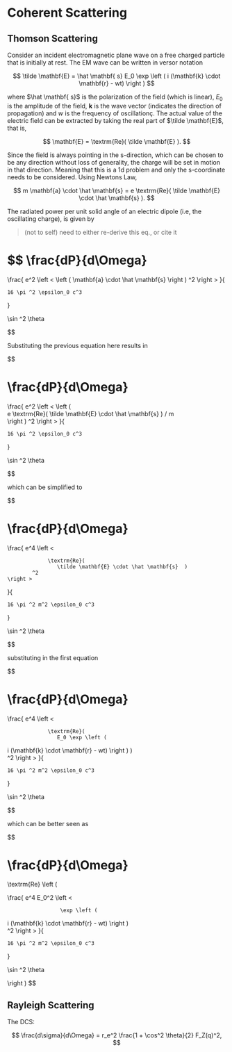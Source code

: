 # Coherent Scattering

## Thomson Scattering

Consider an incident electromagnetic plane wave on a free charged particle that is initially at rest. The EM wave can be written in versor notation

$$
\tilde \mathbf{E} = \hat \mathbf{ s} E_0 \exp \left ( 
i (\mathbf{k} \cdot \mathbf{r} - wt)
\right )
$$

where $\hat \mathbf{ s}$ is the polarization of the field (which is linear), $E_0$ is the amplitude of the field, $\mathbf{k}$ is the wave vector (indicates the direction of propagation) and $w$ is the frequency of oscillationç. The actual value of the electric field can be extracted by taking the real part of $\tilde \mathbf{E}$, that is,

$$
\mathbf{E} = \textrm{Re}(
    \tilde \mathbf{E}
).
$$

Since the field is always pointing in the s-direction, which can be chosen to be any direction without loss of generality, the charge will be set in motion in that direction. Meaning that this is a 1d problem and only the s-coordinate needs to be considered. Using Newtons Law,

$$
m  \mathbf{a} \cdot \hat \mathbf{s} = e \textrm{Re}(
    \tilde \mathbf{E} \cdot \hat \mathbf{s}
).
$$

The radiated power per unit solid angle of an electric dipole (i.e, the oscillating charge), is given by 

> (not to self) need to either re-derive this eq., or cite it

$$
\frac{dP}{d\Omega}
=
\frac{
    e^2 \left < 
       \left (  \mathbf{a} \cdot \hat \mathbf{s} \right ) ^2
    \right >
}{

    16 \pi ^2 \epsilon_0 c^3
}

\sin ^2 \theta       

$$

Substituting the previous equation here results in

$$

\frac{dP}{d\Omega}
=
\frac{
    e^2 \left < 
          \left (  
                e \textrm{Re}(
                    \tilde \mathbf{E} \cdot \hat \mathbf{s} ) / m         
           \right ) ^2
    \right >
}{

    16 \pi ^2 \epsilon_0 c^3
}

\sin ^2 \theta       

$$

which can be simplified to

$$

\frac{dP}{d\Omega}
=
\frac{
    e^4 \left < 
          
                 \textrm{Re}(
                    \tilde \mathbf{E} \cdot \hat \mathbf{s}  )          
            ^2
    \right >
}{

    16 \pi ^2 m^2 \epsilon_0 c^3
}

\sin ^2 \theta       

$$

substituting in the first equation

$$

\frac{dP}{d\Omega}
=
\frac{
    e^4 \left < 
          
                 \textrm{Re}(
                    E_0 \exp \left ( 
i (\mathbf{k} \cdot \mathbf{r} - wt)
\right ) )          
            ^2
    \right >
}{

    16 \pi ^2 m^2 \epsilon_0 c^3
}

\sin ^2 \theta       

$$

which can be better seen as


$$

\frac{dP}{d\Omega}
=

\textrm{Re} \left (

\frac{
    e^4 E_0^2 \left < 
          
                 
                     \exp \left ( 
i (\mathbf{k} \cdot \mathbf{r} - wt)
\right )           
            ^2
    \right >
}{

    16 \pi ^2 m^2 \epsilon_0 c^3
}

\sin ^2 \theta       

\right )
$$


## Rayleigh Scattering

The DCS:

$$
        \frac{d\sigma}{d\Omega} 
        =
        r_e^2 \frac{1 + \cos^2 \theta}{2} F_Z(q)^2,
$$